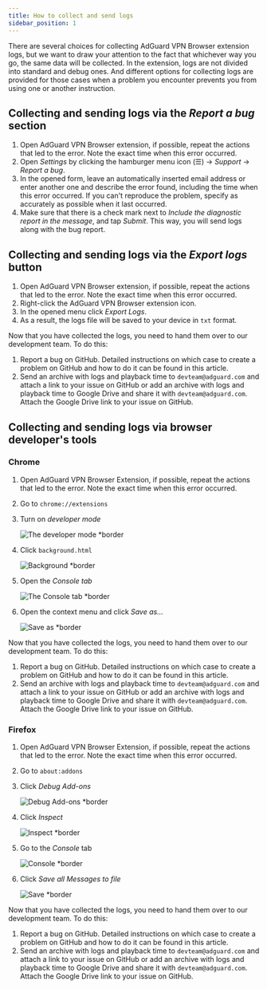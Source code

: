 ```yaml
---
title: How to collect and send logs
sidebar_position: 1
---
```


There are several choices for collecting AdGuard VPN Browser extension logs, but we want to draw your attention to the fact that whichever way you go, the same data will be collected. In the extension, logs are not divided into standard and debug ones. And different options for collecting logs are provided for those cases when a problem you encounter prevents you from using one or another instruction.

## Collecting and sending logs via the *Report a bug* section

1.  Open AdGuard VPN Browser extension, if possible, repeat the actions that led to the error. Note the exact time when this error occurred.
2.  Open *Settings* by clicking the hamburger menu icon (☰) → *Support* → *Report a bug*.
3.  In the opened form, leave an automatically inserted email address or enter another one and describe the error found, including the time when this error occurred. If you can't reproduce the problem, specify as accurately as possible when it last occurred.
4.  Make sure that there is a check mark next to *Include the diagnostic report in the message*, and tap *Submit*. This way, you will send logs along with the bug report.  

## Collecting and sending logs via the *Export logs* button

1.  Open AdGuard VPN Browser extension, if possible, repeat the actions that led to the error. Note the exact time when this error occurred. 
2.  Right-click the AdGuard VPN Browser extension icon. 
3.  In the opened menu click *Export Logs*.
4.  As a result, the logs file will be saved to your device in `txt` format.

Now that you have collected the logs, you need to hand them over to our development team. To do this: 

1.  Report a bug on GitHub. Detailed instructions on which case to create a problem on GitHub and how to do it can be found in this article. 
2.  Send an archive with logs and playback time to `devteam@adguard.com` and attach a link to your issue on GitHub or add an archive with logs and playback time to Google Drive and share it with `devteam@adguard.com`. Attach the Google Drive link to your issue on GitHub.

## Collecting and sending logs via browser developer's tools

### Chrome

1.  Open AdGuard VPN Browser Extension, if possible, repeat the actions that led to the error. Note the exact time when this error occurred. 
2.  Go to `chrome://extensions`
3.  Turn on *developer mode*

    ![The developer mode *border](https://cdn.adguardvpn.com/content/kb/vpn/browser_extension/dev_mode.png)

4.  Click `background.html`

    ![Background *border](https://cdn.adguardvpn.com/content/kb/vpn/browser_extension/backgroung.png)

5.  Open the *Console tab*

    ![The Console tab *border](https://cdn.adguardvpn.com/content/kb/vpn/browser_extension/console.png)

6.  Open the context menu and click *Save as…*

    ![Save as *border](https://cdn.adguardvpn.com/content/kb/vpn/browser_extension/save.png)

Now that you have collected the logs, you need to hand them over to our development team. To do this: 

1.  Report a bug on GitHub. Detailed instructions on which case to create a problem on GitHub and how to do it can be found in this article. 
2.  Send an archive with logs and playback time to `devteam@adguard.com` and attach a link to your issue on GitHub or add an archive with logs and playback time to Google Drive and share it with `devteam@adguard.com`. Attach the Google Drive link to your issue on GitHub.

### Firefox

1.  Open AdGuard VPN Browser Extension, if possible, repeat the actions that led to the error. Note the exact time when this error occurred. 
2.  Go to `about:addons`
3.  Click *Debug Add-ons*

    ![Debug Add-ons *border](https://cdn.adguardvpn.com/content/kb/vpn/browser_extension/add-ons.png)

4.  Click *Inspect*

    ![Inspect *border](https://cdn.adguardvpn.com/content/kb/vpn/browser_extension/inspect.png)

5.  Go to the *Console* tab

    ![Console *border](https://cdn.adguardvpn.com/content/kb/vpn/browser_extension/ff_console.png)

6.  Click *Save all Messages to file*

    ![Save *border](https://cdn.adguardvpn.com/content/kb/vpn/browser_extension/save-to-file.png)

Now that you have collected the logs, you need to hand them over to our development team. To do this: 

1.  Report a bug on GitHub. Detailed instructions on which case to create a problem on GitHub and how to do it can be found in this article. 
2.  Send an archive with logs and playback time to `devteam@adguard.com` and attach a link to your issue on GitHub or add an archive with logs and playback time to Google Drive and share it with `devteam@adguard.com`. Attach the Google Drive link to your issue on GitHub.